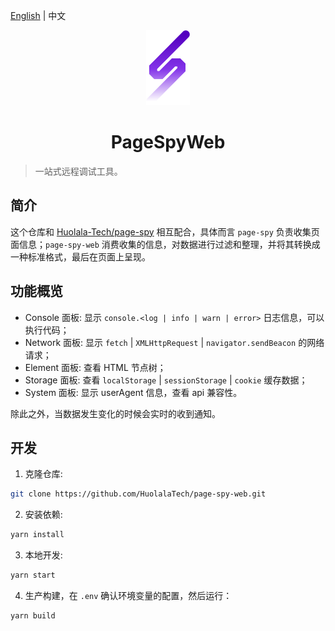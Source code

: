 [page-spy]: https://github.com/HuolalaTech/page-spy.git 'page-spy'

[English](./README.md) | 中文

<p align="center">
  <img src="./logo.svg" height="120" />
</p>

<h1 align="center">PageSpyWeb</h1>

> 一站式远程调试工具。

## 简介

这个仓库和 [Huolala-Tech/page-spy][page-spy] 相互配合，具体而言 `page-spy` 负责收集页面信息；`page-spy-web` 消费收集的信息，对数据进行过滤和整理，并将其转换成一种标准格式，最后在页面上呈现。

## 功能概览

- Console 面板: 显示 `console.<log | info | warn | error>` 日志信息，可以执行代码；
- Network 面板: 显示 `fetch` | `XMLHttpRequest` | `navigator.sendBeacon` 的网络请求；
- Element 面板: 查看 HTML 节点树；
- Storage 面板: 查看 `localStorage` | `sessionStorage` | `cookie` 缓存数据；
- System 面板: 显示 userAgent 信息，查看 api 兼容性。

除此之外，当数据发生变化的时候会实时的收到通知。

## 开发

1. 克隆仓库:

```bash
git clone https://github.com/HuolalaTech/page-spy-web.git
```

2. 安装依赖:

```bash
yarn install
```

3. 本地开发:

```bash
yarn start
```

4. 生产构建，在 `.env` 确认环境变量的配置，然后运行：

```bash
yarn build
```
